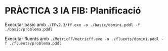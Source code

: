 # PRÀCTICA 3 IA FIB: Planificació

Executar basic amb `./FFv2.3/ff.exe -o ./basic/domini.pddl -f ./basic/problema.pddl`

Executar fluents amb `./MetricFF/metricff.exe -o ./fluents/domini.pddl -f ./fluents/problema.pddl`